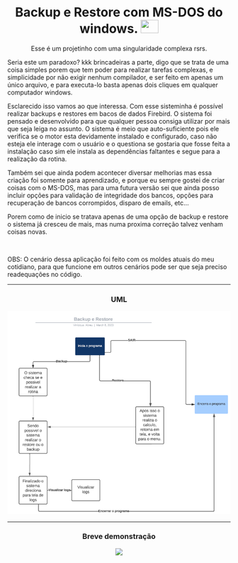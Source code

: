 <div align="center"><h1> Backup e Restore com MS-DOS do windows. <img height="30" width="40" src="https://cdn.jsdelivr.net/gh/devicons/devicon/icons/msdos/msdos-original.svg"/></h1>

<p>Esse é um projetinho com uma singularidade complexa rsrs.</p>

</div>

<div align="left">
<p> Seria este um paradoxo? kkk brincadeiras a parte, digo que se trata de uma coisa simples porem que tem poder para realizar tarefas complexas, e simplicidade
por não exigir nenhum compilador, e ser feito em apenas um único arquivo, e para executa-lo basta apenas dois cliques em qualquer computador windows.
</p>

<p> Esclarecido isso vamos ao que interessa. Com esse sisteminha é possível realizar backups e restores em bacos de dados Firebird. O sistema foi pensado e
desenvolvido para que qualquer pessoa consiga utilizar por mais que seja leiga no assunto. O sistema é meio que auto-suficiente pois ele verifica se o motor
esta devidamente instalado e configurado, caso não esteja ele interage com o usuário e o questiona se gostaria que fosse feita a instalação caso sim ele instala
as dependências faltantes e segue para a realização da rotina.</p>

</div>
<p>Também sei que ainda podem acontecer diversar melhorias mas essa criação foi somente para aprendizado, e porque eu sempre gostei de criar coisas com o MS-DOS, mas para uma futura versão sei que ainda posso incluir opções para validação de integridade dos bancos, opções para recuperação de bancos corrompidos, disparo de emails, etc...</p>

  <p>Porem como de inicio se tratava apenas de uma opção de backup e restore o sistema já cresceu de mais, mas numa proxima correção talvez venham coisas novas.</p></div>


<br>
<div><p>OBS: O cenário dessa aplicação foi feito com os moldes atuais do meu cotidiano, para que funcione em outros cenários pode ser que seja preciso readequações no código.</p>
<hr>
<div align="Center"> 
<h3>UML</h3>
<img src="https://github.com/OVinicius1995/Backup-Restore/blob/main/assets/bkp_restore.png">
</div>

<hr>
<div align="Center"> 
<h3>Breve demonstração</h3>
<img src="https://github.com/OVinicius1995/Backup-Restore/blob/main/assets/bkp_restore.gif">
</div>
